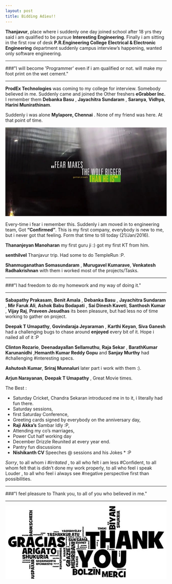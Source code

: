 ```yaml
---
layout: post
title: Bidding Adieu!!
---
```


**Thanjavur**, place where i suddenly one day joined school after 18 yrs they said i am qualified to be pursue **Interesting Engineering**. Finally i am sitting in the first row of desk **P.R.Engineering College** <i class="icon-cog"></i> **Electrical & Electronic Engineering**  department suddenly campus interview’s happening, wanted only software engineering.

<hr/>

###"I will become 'Programmer' even if i am qualified or not. will make my foot print on the wet cement."

<hr/>

**ProdEx Technologies** was coming to my college for interview. Somebody believed in me. Suddenly came and joined the Other freshers **eGrabber Inc.** I remember them **Debanka Basu** , **Jayachitra Sundaram** , **Saranya**, **Vidhya**, **Harini Munirathinam**.  


Suddenly i was alone **Mylapore, Chennai** . None of my friend was here. At that point of time.

![placeholder](https://raw.githubusercontent.com/Omgan/omgan.github.io/d74d819d1635c8b8401571c71c3ba274f6ffe487/img/20012016_1.jpg)


Every-time i fear i remember this. Suddenly i am moved in to engineering team, Got **“Confirmed”**.
This is my first company, everybody is new to me, but i never got that feeling. Form that time to till today (21/Jan/2016). 

**Thananjeyan Manoharan** my first guru ji :) got my first KT from him. 

**senthilvel** Thanjavur trip. Had some to do TempleRun :P.

**Shanmuganathan Somasundaram** , **Murugavel Kumarave**, **Venkatesh Radhakrishnan** with them i worked most of the projects/Tasks. 

<hr/>

###"I had freedom to do my homework and my way of doing it."

<hr/>

**Sabapathy Prakasam**, **Benit Amala** , **Debanka Basu** , **Jayachitra Sundaram** , **Mir Faruk Ali**, **Ashok Babu Bodapati** , **Sai Dinesh Kaveti**, **Santhosh Kumar** , **Vijay Raj**, **Praveen Jesudhas** its been pleasure, but had less no of time working to gather on project. 

**Deepak T Umapathy**, **Govindaraja Jeyaraman** , **Karthi Keyan**, **Siva Ganesh**  had a challenging bugs to chase around **enjoyed** every bit of it. Hope i nailed all of it :P

**Clinton Rozario**, **Deenadayallan Sellamuthu**, **Raja Sekar** , **BarathKumar Karunanidhi** ,**Hemanth Kumar Reddy Gopu** and **Sanjay Murthy** had #challenging #interesting specs. 

**Ashutosh Kumar**, **Sriraj Munnaluri** later part i work with them :).

**Arjun Narayanan**, **Deepak T Umapathy** , Great Movie times.

The Best : 

 - Saturday Cricket, Chandra Sekaran introduced me in to it, i literally had fun there.
 - Saturday sessions, 
 - first Saturday Conference, 
 - Greeting cards signed by everybody on the anniversary day, 
 - **Raji Akka’s** Sambar Idly :P, 
 - Attending my co’s marriages, 
 - Power Cut half working day
 - December Drizzle Reunited at every year end.
 - Pantry fun discussions
 - **Nishikanth CV** Speeches @ sessions and his Jokes * :P

*Sorry*, to all whom i *#irritated* ,  to all who felt i am less #Confident, to all whom felt that is didn’t done my work properly, to all who feel i speak Louder , to all who feel i always see #negative perspective first than possibilities.

<hr/>

###"I feel pleasure to Thank you, to all of you who believed in me."

<hr/>


![placeholder](https://raw.githubusercontent.com/Omgan/omgan.github.io/gh-pages/img/20012016_2.jpg  "Thank you in all language")

